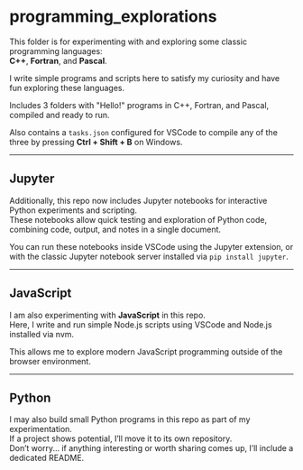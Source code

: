 # programming_explorations

This folder is for experimenting with and exploring some classic programming languages:  
**C++**, **Fortran**, and **Pascal**.

I write simple programs and scripts here to satisfy my curiosity and have fun exploring these languages.

Includes 3 folders with "Hello!" programs in C++, Fortran, and Pascal, compiled and ready to run.

Also contains a `tasks.json` configured for VSCode to compile any of the three by pressing **Ctrl + Shift + B** on Windows.

---

## Jupyter

Additionally, this repo now includes Jupyter notebooks for interactive Python experiments and scripting.  
These notebooks allow quick testing and exploration of Python code, combining code, output, and notes in a single document.

You can run these notebooks inside VSCode using the Jupyter extension, or with the classic Jupyter notebook server installed via `pip install jupyter`.

---

## JavaScript

I am also experimenting with **JavaScript** in this repo.  
Here, I write and run simple Node.js scripts using VSCode and Node.js installed via nvm.

This allows me to explore modern JavaScript programming outside of the browser environment.

---

## Python

I may also build small Python programs in this repo as part of my experimentation.  
If a project shows potential, I’ll move it to its own repository.  
Don’t worry... if anything interesting or worth sharing comes up, I’ll include a dedicated README.
